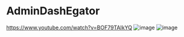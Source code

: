 # AdminDashEgator
https://www.youtube.com/watch?v=BOF79TAIkYQ
![image](https://github.com/A1oneeee/AdminDashEgator/assets/116378179/a52daf6f-e3de-46d9-879e-b8414c61d24c)
![image](https://github.com/A1oneeee/AdminDashEgator/assets/116378179/e97b73c6-b80e-4cd8-89ca-4df66baec136)
